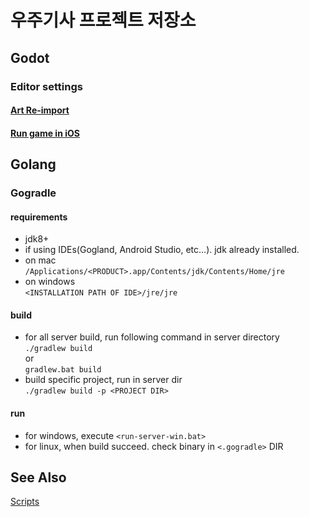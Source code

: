 우주기사 프로젝트 저장소
=============
## Godot
### Editor settings

#### [Art Re-import](/documents/resource_reimport.md)

#### [Run game in iOS](/documents/run_ios.md)

## Golang
### Gogradle

#### requirements  
* jdk8+
* if using IDEs(Gogland, Android Studio, etc...). jdk already installed.
* on mac  
```/Applications/<PRODUCT>.app/Contents/jdk/Contents/Home/jre```
* on windows  
```<INSTALLATION PATH OF IDE>/jre/jre```  

#### build  
* for all server build, run following command in server directory  
```./gradlew build```  
or  
```gradlew.bat build```  
* build specific project, run in server dir  
```./gradlew build -p <PROJECT DIR>```  

#### run  
* for windows, execute `<run-server-win.bat>`
* for linux, when build succeed. check binary in `<.gogradle>` DIR

## See Also
[Scripts](/document/scripts.md)
